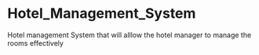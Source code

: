# Hotel_Management_System
 Hotel management System that will alllow the hotel manager to manage the rooms effectively
